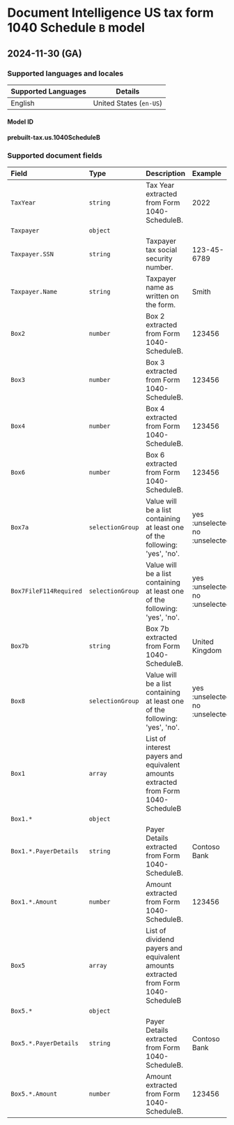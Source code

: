 # Document Intelligence US tax form 1040 Schedule `B` model

## 2024-11-30 (GA)

### Supported languages and locales

| Supported Languages | Details |
|:--------------------|:-------:|
|English|United States (`en-US`)|

#### Model ID

**prebuilt-tax.us.1040ScheduleB**

### Supported document fields

| Field | Type | Description | Example |
|:------|:-----|:------------|:--------|
|`TaxYear`|`string`|Tax Year extracted from Form 1040-ScheduleB.|2022|
|`Taxpayer`|`object`|||
|`Taxpayer.SSN`|`string`|Taxpayer tax social security number.|123-45-6789|
|`Taxpayer.Name`|`string`|Taxpayer name as written on the form.|Smith|
|`Box2`|`number`|Box 2 extracted from Form 1040-ScheduleB.|123456|
|`Box3`|`number`|Box 3 extracted from Form 1040-ScheduleB.|123456|
|`Box4`|`number`|Box 4 extracted from Form 1040-ScheduleB.|123456|
|`Box6`|`number`|Box 6 extracted from Form 1040-ScheduleB.|123456|
|`Box7a`|`selectionGroup`|Value will be a list containing at least one of the following: 'yes', 'no'.|yes :unselected: no :unselected:|
|`Box7FileF114Required`|`selectionGroup`|Value will be a list containing at least one of the following: 'yes', 'no'.|yes :unselected: no :unselected:|
|`Box7b`|`string`|Box 7b extracted from Form 1040-ScheduleB.|United Kingdom|
|`Box8`|`selectionGroup`|Value will be a list containing at least one of the following: 'yes', 'no'.|yes :unselected: no :unselected:|
|`Box1`|`array`|List of interest payers and equivalent amounts extracted from Form 1040-ScheduleB||
|`Box1.*`|`object`|||
|`Box1.*.PayerDetails`|`string`|Payer Details extracted from Form 1040-ScheduleB.|Contoso Bank|
|`Box1.*.Amount`|`number`|Amount extracted from Form 1040-ScheduleB.|123456|
|`Box5`|`array`|List of dividend payers and equivalent amounts extracted from Form 1040-ScheduleB||
|`Box5.*`|`object`|||
|`Box5.*.PayerDetails`|`string`|Payer Details extracted from Form 1040-ScheduleB.|Contoso Bank|
|`Box5.*.Amount`|`number`|Amount extracted from Form 1040-ScheduleB.|123456|